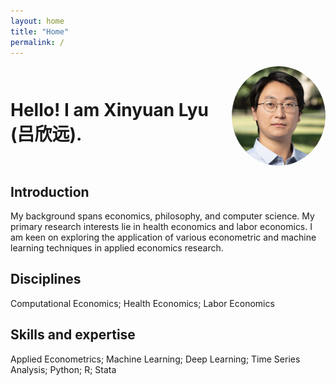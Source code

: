 ```yaml
---
layout: home
title: "Home"
permalink: /
---
```


<div style="display: flex; align-items: center;">
  <h1 style="margin-right: 20px;">Hello! I am Xinyuan Lyu (吕欣远).</h1>
  <img src="ecda02feb523985a9bda4597dec7f61.jpg" alt="Xinyuan Lyu" width="150" style="border-radius: 50%;"/>
</div>

## Introduction
My background spans economics, philosophy, and computer science. My primary research interests lie in health economics and labor economics. I am keen on exploring the application of various econometric and machine learning techniques in applied economics research.

## Disciplines
Computational Economics; Health Economics; Labor Economics

## Skills and expertise
Applied Econometrics; Machine Learning; Deep Learning; Time Series Analysis; Python; R; Stata
